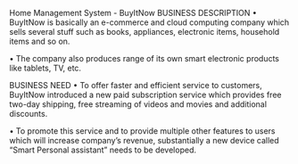 Home Management System - BuyItNow 
BUSINESS DESCRIPTION
•	BuyItNow is basically an e-commerce and cloud computing company which sells several stuff such as books, appliances,           electronic items, household items and so on. 

•	The company also produces range of its own smart electronic products like tablets, TV, etc.

BUSINESS NEED
•	To offer faster and efficient service to customers, BuyItNow introduced a new paid subscription service which provides free   two-day shipping, free streaming of videos and movies and additional discounts. 

• To promote this service and to provide multiple other features to users which will increase company’s revenue, substantially   a new device called “Smart Personal assistant” needs to be developed. 
